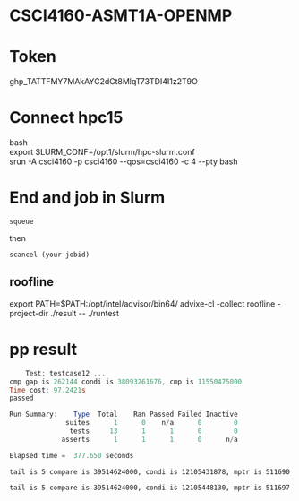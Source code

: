 # CSCI4160-ASMT1A-OPENMP

# Token 

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

# Connect hpc15

bash  
export SLURM_CONF=/opt1/slurm/hpc-slurm.conf  
srun -A csci4160 -p csci4160 --qos=csci4160 -c 4 --pty bash

# End and job in Slurm
```
squeue
```
then
```
scancel (your jobid)
```

## roofline

export PATH=$PATH:/opt/intel/advisor/bin64/
advixe-cl -collect roofline -project-dir ./result -- ./runtest  

# pp result
```powershell
    Test: testcase12 ...
cmp gap is 262144 condi is 38093261676, cmp is 11550475000
Time cost: 97.2421s
passed

Run Summary:    Type  Total    Ran Passed Failed Inactive
              suites      1      0    n/a      0        0
               tests     13      1      1      0        0
             asserts      1      1      1      0      n/a

Elapsed time =  377.650 seconds
```
```
tail is 5 compare is 39514624000, condi is 12105431878, mptr is 511690
```
```
tail is 5 compare is 39514624000, condi is 12105448130, mptr is 511697
```